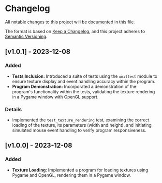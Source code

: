 # Changelog

All notable changes to this project will be documented in this file.

The format is based on [Keep a Changelog](https://keepachangelog.com/en/1.0.0/),
and this project adheres to [Semantic Versioning](https://semver.org/spec/v2.0.0.html).

## [v1.0.1] - 2023-12-08

### Added
- **Tests Inclusion:** Introduced a suite of tests using the `unittest` module to ensure texture display and event handling accuracy within the program.
- **Program Demonstration:** Incorporated a demonstration of the program's functionality within the tests, validating the texture rendering in a Pygame window with OpenGL support.

### Details
- Implemented the `test_texture_rendering` test, examining the correct loading of the texture, its parameters (width and height), and initiating simulated mouse event handling to verify program responsiveness.

## [v1.0.0] - 2023-12-08

### Added
- **Texture Loading:** Implemented a program for loading textures using Pygame and OpenGL, rendering them in a Pygame window.
